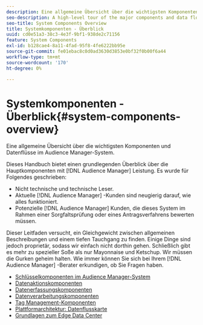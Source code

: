 ```yaml
---
description: Eine allgemeine Übersicht über die wichtigsten Komponenten und Datenflüsse im Audience Manager-System.
seo-description: A high-level tour of the major components and data flows in the Audience Manager system.
seo-title: System Components Overview
title: Systemkomponenten - Überblick
uuid: cd0e51a3-38c3-4e3f-9bf1-938de2c71156
feature: System Components
exl-id: b128cae4-8a11-4fad-95f8-4fe6222bb95e
source-git-commit: fe01ebac8c0d0ad3630d3853e0bf32f0b00f6a44
workflow-type: tm+mt
source-wordcount: '170'
ht-degree: 0%

---
```


# Systemkomponenten - Überblick{#system-components-overview}

Eine allgemeine Übersicht über die wichtigsten Komponenten und Datenflüsse im Audience Manager-System.

<!-- 

c_compintro.xml

 -->

Dieses Handbuch bietet einen grundlegenden Überblick über die Hauptkomponenten mit [!DNL Audience Manager] Leistung. Es wurde für Folgendes geschrieben:

* Nicht technische und technische Leser.
* Aktuelle [!DNL Audience Manager] -Kunden sind neugierig darauf, wie alles funktioniert.
* Potenzielle [!DNL Audience Manager] Kunden, die dieses System im Rahmen einer Sorgfaltsprüfung oder eines Antragsverfahrens bewerten müssen.

Dieser Leitfaden versucht, ein Gleichgewicht zwischen allgemeinen Beschreibungen und einem tiefen Tauchgang zu finden. Einige Dinge sind jedoch proprietär, sodass wir einfach nicht dorthin gehen. Schließlich gibt es mehr zu spezieller Soße als nur Mayonnaise und Ketschup. Wir müssen die Gurken geheim halten. Wie immer können Sie sich bei Ihrem [!DNL Audience Manager] -Berater erkundigen, ob Sie Fragen haben.

* [Schlüsselkomponenten im Audience Manager-System](/help/using/reference/system-components/components-stack.md)
* [Datenaktionskomponenten](/help/using/reference/system-components/components-data-action.md)
* [Datenerfassungskomponenten](/help/using/reference/system-components/components-data-collection.md)
* [Datenverarbeitungskomponenten](/help/using/reference/system-components/components-data-processing.md)
* [Tag Management-Komponenten](/help/using/reference/system-components/components-tag-management.md)
* [Plattformarchitektur: Datenflusskarte](/help/using/reference/system-components/components-platform-architecture.md)
* [Grundlagen zum Edge Data Center](/help/using/reference/system-components/components-edge.md)
